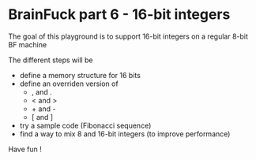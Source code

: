 # BrainFuck part 6 - 16-bit integers

The goal of this playground is to support 16-bit integers on a regular 8-bit BF machine

The different steps will be
* define a memory structure for 16 bits
* define an overriden version of 
  * , and .
  * < and >
  * \+ and -
  * [ and ]
* try a sample code (Fibonacci sequence)
* find a way to mix 8 and 16-bit integers (to improve performance)

Have fun !
